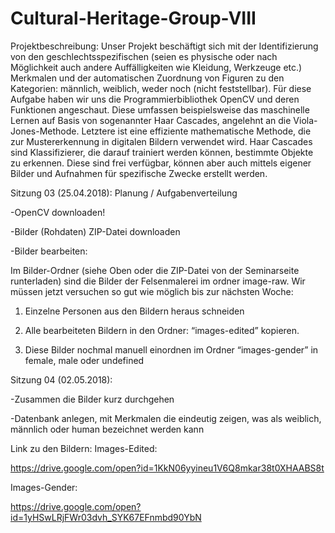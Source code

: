 # Cultural-Heritage-Group-VIII

Projektbeschreibung: 
Unser Projekt beschäftigt sich mit der Identifizierung von den geschlechtsspezifischen 
(seien es physische oder nach Möglichkeit auch andere Auffälligkeiten wie Kleidung, Werkzeuge etc.)
Merkmalen und der automatischen Zuordnung von Figuren zu den Kategorien: männlich, weiblich, weder noch (nicht feststellbar).
Für diese Aufgabe haben wir uns die Programmierbibliothek OpenCV und deren Funktionen angeschaut. 
Diese umfassen beispielsweise das maschinelle Lernen auf Basis von sogenannter Haar Cascades, angelehnt an die Viola-Jones-Methode. 
Letztere ist eine effiziente mathematische
Methode, die zur Mustererkennung in digitalen Bildern verwendet wird. Haar Cascades sind
Klassifizierer, die darauf trainiert werden können, bestimmte Objekte zu erkennen.
Diese sind frei verfügbar, können aber auch mittels eigener Bilder und Aufnahmen für spezifische Zwecke erstellt werden.


Sitzung 03 (25.04.2018): Planung / Aufgabenverteilung

-OpenCV downloaden!

-Bilder (Rohdaten) ZIP-Datei downloaden

-Bilder bearbeiten: 

Im Bilder-Ordner (siehe Oben oder die ZIP-Datei von der Seminarseite runterladen) sind die Bilder der Felsenmalerei im ordner image-raw.
Wir müssen jetzt versuchen so gut wie möglich bis zur nächsten Woche:
1. Einzelne Personen aus den Bildern heraus schneiden

2. Alle bearbeiteten Bildern in den Ordner: “images-edited” kopieren.

3. Diese Bilder nochmal manuell einordnen im Ordner “images-gender” in female, male oder undefined


Sitzung 04 (02.05.2018): 

-Zusammen die Bilder kurz durchgehen 

-Datenbank anlegen, mit Merkmalen die eindeutig zeigen, was als weiblich, männlich oder human bezeichnet werden kann


Link zu den Bildern:
Images-Edited:

https://drive.google.com/open?id=1KkN06yyineu1V6Q8mkar38t0XHAABS8t

Images-Gender:

https://drive.google.com/open?id=1yHSwLRjFWr03dvh_SYK67EFnmbd90YbN



